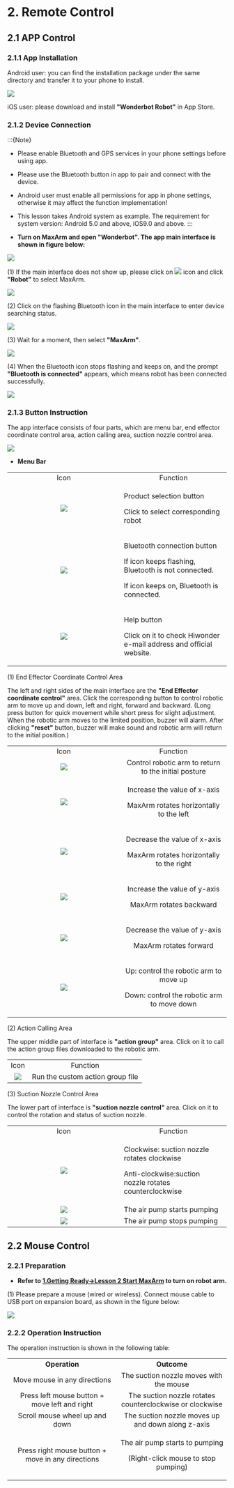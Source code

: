 # 2. Remote Control

## 2.1 APP Control

### 2.1.1 App Installation

Android user: you can find the installation package under the same directory and transfer it to your phone to install.

<img src="../_static/media/chapter_2/section_1/media/image2.png" class="common_img" />

iOS user: please download and install **"Wonderbot Robot"** in App Store.

### 2.1.2 Device Connection
:::{Note}
* Please enable Bluetooth and GPS services in your phone settings before using app.
* Please use the Bluetooth button in app to pair and connect with the device.
* Android user must enable all permissions for app in phone settings, otherwise it may affect the function implementation!
* This lesson takes Android system as example. The requirement for system version: Android 5.0 and above, iOS9.0 and above.
:::

* **Turn on MaxArm and open "Wonderbot". The app main interface is shown in figure below:**
<img src="../_static/media/chapter_2/section_1/media/image3.png" class="common_img" />

(1) If the main interface does not show up, please click on <img src="../_static/media/chapter_2/section_1/media/image4.png" /> icon and click **"Robot"** to select MaxArm.

<img src="../_static/media/chapter_2/section_1/media/image5.jpeg" class="common_img" />

(2) Click on the flashing Bluetooth icon in the main interface to enter device searching status.

<img src="../_static/media/chapter_2/section_1/media/image6.jpeg" class="common_img" />

(3) Wait for a moment, then select **"MaxArm"**.

<img src="../_static/media/chapter_2/section_1/media/image7.png" class="common_img" />

(4) When the Bluetooth icon stops flashing and keeps on, and the prompt **"Bluetooth is connected"** appears, which means robot has been connected successfully.

<img src="../_static/media/chapter_2/section_1/media/image8.png" class="common_img" />

### 2.1.3 Button Instruction
The app interface consists of four parts, which are menu bar, end effector coordinate control area, action calling area, suction nozzle control area.

<img src="../_static/media/chapter_2/section_1/media/image9.png" class="common_img" />

* **Menu Bar**
<table>
<colgroup>
<col style="width: 51%" />
<col style="width: 48%" />
</colgroup>
<tbody>
<tr>
<td style="text-align: center;">Icon</td>
<td style="text-align: center;">Function</td>
</tr>
<tr>
<td style="text-align: center;"><img src="../_static/media/chapter_2/section_1/media/image10.png" /></td>
<td style="text-align: left;"><p>Product selection button</p>
<p>Click to select corresponding robot</p></td>
</tr>
<tr>
<td style="text-align: center;"><img src="../_static/media/chapter_2/section_1/media/image11.png" /></td>
<td style="text-align: left;"><p>Bluetooth connection button</p>
<p>If icon keeps flashing, Bluetooth is not connected.</p>
<p>If icon keeps on, Bluetooth is connected.</p></td>
</tr>
<tr>
<td style="text-align: center;"><img src="../_static/media/chapter_2/section_1/media/image12.png" /></td>
<td style="text-align: left;"><p>Help button</p>
<p>Click on it to check Hiwonder e-mail address and official website.</p></td>
</tr>
</tbody>
</table>
(1) End Effector Coordinate Control Area

The left and right sides of the main interface are the **"End Effector coordinate control"** area. Click the corresponding button to control robotic arm to move up and down, left and right, forward and backward. (Long press button for quick movement while short press for slight adjustment. When the robotic arm moves to the limited position, buzzer will alarm. After clicking **"reset"** button, buzzer will make sound and robotic arm will return to the initial position.)

<table>
<colgroup>
<col style="width: 51%" />
<col style="width: 48%" />
</colgroup>
<tbody>
<tr>
<td style="text-align: center;">Icon</td>
<td style="text-align: center;">Function</td>
</tr>
<tr>
<td style="text-align: center;"><img src="../_static/media/chapter_2/section_1/media/image13.jpeg" /></td>
<td style="text-align: center;">Control robotic arm to return to the initial posture</td>
</tr>
<tr>
<td style="text-align: center;"><img src="../_static/media/chapter_2/section_1/media/image14.png" /></td>
<td style="text-align: center;"><p>Increase the value of x-axis</p>
<p>MaxArm rotates horizontally to the left</p></td>
</tr>
<tr>
<td style="text-align: center;"><img src="../_static/media/chapter_2/section_1/media/image15.png" /></td>
<td style="text-align: center;"><p>Decrease the value of x-axis</p>
<p>MaxArm rotates horizontally to the right</p></td>
</tr>
<tr>
<td style="text-align: center;"><img src="../_static/media/chapter_2/section_1/media/image16.png" /></td>
<td style="text-align: center;"><p>Increase the value of y-axis</p>
<p>MaxArm rotates backward</p></td>
</tr>
<tr>
<td style="text-align: center;"><img src="../_static/media/chapter_2/section_1/media/image17.png" /></td>
<td style="text-align: center;"><p>Decrease the value of y-axis</p>
<p>MaxArm rotates forward</p></td>
</tr>
<tr>
<td style="text-align: center;"><img src="../_static/media/chapter_2/section_1/media/image18.jpeg" /></td>
<td style="text-align: center;"><p>Up: control the robotic arm to move up</p>
<p>Down: control the robotic arm to move down</p></td>
</tr>
</tbody>
</table>
(2) Action Calling Area

The upper middle part of interface is **"action group"** area. Click on it to call the action group files downloaded to the robotic arm.

| | |
|:--:|:--:|
| Icon | Function |
| <img src="../_static/media/chapter_2/section_1/media/image19.jpeg" /> | Run the custom action group file |

(3) Suction Nozzle Control Area

The lower part of interface is **"suction nozzle control"** area. Click on it to control the rotation and status of suction nozzle.

<table>
<colgroup>
<col style="width: 51%" />
<col style="width: 48%" />
</colgroup>
<tbody>
<tr>
<td style="text-align: center;">Icon</td>
<td style="text-align: center;">Function</td>
</tr>
<tr>
<td style="text-align: center;"><img src="../_static/media/chapter_2/section_1/media/image20.jpeg" /></td>
<td style="text-align: left;"><p>Clockwise: suction nozzle rotates clockwise</p>
<p>Anti-clockwise:suction nozzle rotates counterclockwise</p></td>
</tr>
<tr>
<td style="text-align: center;"><img src="../_static/media/chapter_2/section_1/media/image21.jpeg" /></td>
<td style="text-align: left;">The air pump starts pumping</td>
</tr>
<tr>
<td style="text-align: center;"><img src="../_static/media/chapter_2/section_1/media/image22.jpeg" /></td>
<td style="text-align: left;">The air pump stops pumping</td>
</tr>
</tbody>
</table>

## 2.2 Mouse Control
### 2.2.1 Preparation
* **Refer to [1.Getting Ready->Lesson 2 Start MaxArm]() to turn on robot arm.**

(1) Please prepare a mouse (wired or wireless). Connect mouse cable to USB port on expansion board, as shown in the figure below:

<img src="../_static/media/chapter_2/section_2/media/image2.png" class="common_img" />

### 2.2.2 Operation Instruction
The operation instruction is shown in the following table:

<table>
<colgroup>
<col style="width: 50%" />
<col style="width: 50%" />
</colgroup>
<tbody>
<tr>
<td style="text-align: center;"><strong>Operation</strong></td>
<td style="text-align: center;"><strong>Outcome</strong></td>
</tr>
<tr>
<td style="text-align: center;">Move mouse in any directions</td>
<td style="text-align: center;">The suction nozzle moves with the mouse</td>
</tr>
<tr>
<td style="text-align: center;">Press left mouse button + move left and right</td>
<td style="text-align: center;">The suction nozzle rotates counterclockwise or clockwise</td>
</tr>
<tr>
<td style="text-align: center;">Scroll mouse wheel up and down</td>
<td style="text-align: center;">The suction nozzle moves up and down along z-axis</td>
</tr>
<tr>
<td style="text-align: center;">Press right mouse button + move in any directions</td>
<td style="text-align: center;"><p>The air pump starts to pumping</p>
<p>(Right-click mouse to stop pumping)</p></td>
</tr>
</tbody>
</table>